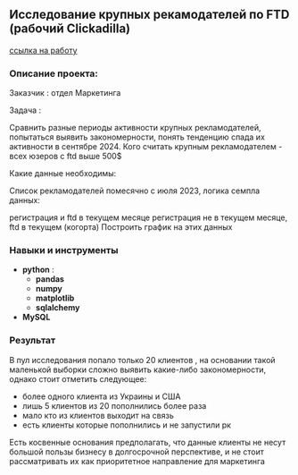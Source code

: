 ## Исследование крупных рекамодателей по FTD (рабочий Clickadilla)

[ссылка на работу](https://github.com/Radikdpm55/Projects/blob/main/%D0%98%D1%81%D1%81%D0%BB%D0%B5%D0%B4%D0%BE%D0%B2%D0%B0%D0%BD%D0%B8%D0%B5%20%D0%BA%D1%80%D1%83%D0%BF%D0%BD%D1%8B%D1%85%20%D1%80%D0%B5%D0%BA%D0%B0%D0%BC%D0%BE%D0%B4%D0%B0%D1%82%D0%B5%D0%BB%D0%B5%D0%B9%20%D0%BF%D0%BE%20FTD/Big%20ads.ipynb)
### Описание проекта:

Заказчик : отдел Маркетинга

Задача :

Сравнить разные периоды активности крупных рекламодателей, попытаться выявить закономерности, понять тенденцию спада их активности в сентябре 2024. Кого считать крупным рекламодателем - всех юзеров с ftd выше 500$

Какие данные необходимы:

Список рекламодателей помесячно с июля 2023, логика семпла данных:

регистрация и ftd в текущем месяце
регистрация не в текущем месяце, ftd в текущем (когорта)
Построить график на этих данных

### Навыки и инструменты

- **python** :
    - **pandas**
    - **numpy**
    - **matplotlib**
    - **sqlalchemy**
- **MySQL**


### Результат

В пул исследования попало только 20 клиентов , на основании такой маленькой выборки сложно выявить какие-либо закономерности, однако стоит отметить следующее:
- более одного клиента из Украины и США			
- лишь 5 клиентов из 20 пополнились более раза			
- мало кто из клиентов выходит на связь			
- есть клиенты которые пополнились и не запустили рк


Есть косвенные основания предполагать, что данные клиенты не несут большой пользы бизнесу в долгосрочной перспективе, и не стоит рассматривать их как приоритетное направление для маркетинга
